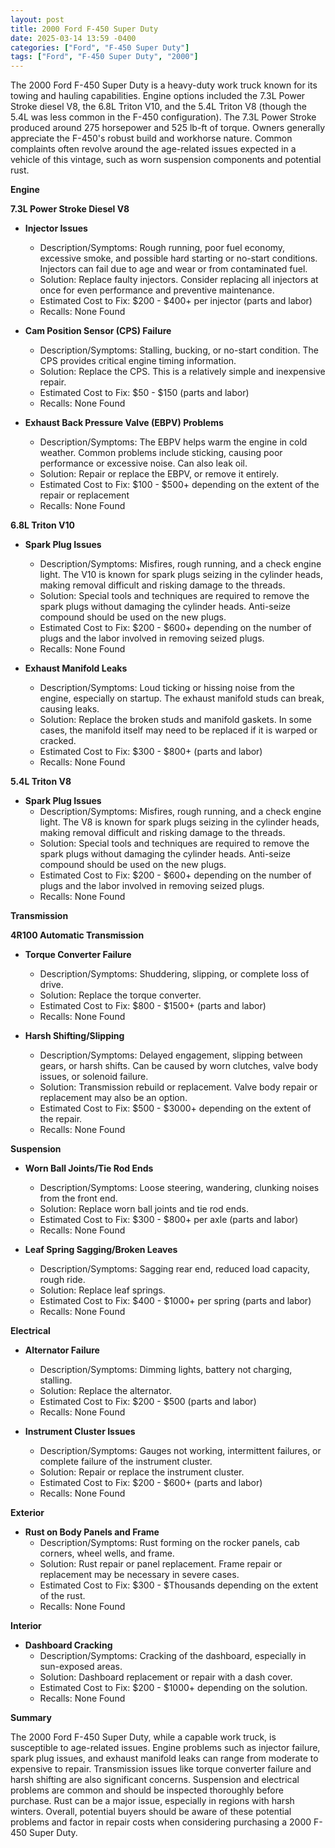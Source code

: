 ```yaml
---
layout: post
title: 2000 Ford F-450 Super Duty
date: 2025-03-14 13:59 -0400
categories: ["Ford", "F-450 Super Duty"]
tags: ["Ford", "F-450 Super Duty", "2000"]
---
```

The 2000 Ford F-450 Super Duty is a heavy-duty work truck known for its towing and hauling capabilities. Engine options included the 7.3L Power Stroke diesel V8, the 6.8L Triton V10, and the 5.4L Triton V8 (though the 5.4L was less common in the F-450 configuration). The 7.3L Power Stroke produced around 275 horsepower and 525 lb-ft of torque. Owners generally appreciate the F-450's robust build and workhorse nature. Common complaints often revolve around the age-related issues expected in a vehicle of this vintage, such as worn suspension components and potential rust.

**Engine**

**7.3L Power Stroke Diesel V8**

*   **Injector Issues**
    *   Description/Symptoms: Rough running, poor fuel economy, excessive smoke, and possible hard starting or no-start conditions. Injectors can fail due to age and wear or from contaminated fuel.
    *   Solution: Replace faulty injectors. Consider replacing all injectors at once for even performance and preventive maintenance.
    *   Estimated Cost to Fix: $200 - $400+ per injector (parts and labor)
    *   Recalls: None Found

*   **Cam Position Sensor (CPS) Failure**
    *   Description/Symptoms: Stalling, bucking, or no-start condition. The CPS provides critical engine timing information.
    *   Solution: Replace the CPS. This is a relatively simple and inexpensive repair.
    *   Estimated Cost to Fix: $50 - $150 (parts and labor)
    *   Recalls: None Found

*   **Exhaust Back Pressure Valve (EBPV) Problems**
    *   Description/Symptoms: The EBPV helps warm the engine in cold weather. Common problems include sticking, causing poor performance or excessive noise. Can also leak oil.
    *   Solution: Repair or replace the EBPV, or remove it entirely.
    *   Estimated Cost to Fix: $100 - $500+ depending on the extent of the repair or replacement
    *   Recalls: None Found

**6.8L Triton V10**

*   **Spark Plug Issues**
    *   Description/Symptoms: Misfires, rough running, and a check engine light. The V10 is known for spark plugs seizing in the cylinder heads, making removal difficult and risking damage to the threads.
    *   Solution: Special tools and techniques are required to remove the spark plugs without damaging the cylinder heads. Anti-seize compound should be used on the new plugs.
    *   Estimated Cost to Fix: $200 - $600+ depending on the number of plugs and the labor involved in removing seized plugs.
    *   Recalls: None Found

*   **Exhaust Manifold Leaks**
    *   Description/Symptoms: Loud ticking or hissing noise from the engine, especially on startup. The exhaust manifold studs can break, causing leaks.
    *   Solution: Replace the broken studs and manifold gaskets. In some cases, the manifold itself may need to be replaced if it is warped or cracked.
    *   Estimated Cost to Fix: $300 - $800+ (parts and labor)
    *   Recalls: None Found

**5.4L Triton V8**

*   **Spark Plug Issues**
    *   Description/Symptoms: Misfires, rough running, and a check engine light. The V8 is known for spark plugs seizing in the cylinder heads, making removal difficult and risking damage to the threads.
    *   Solution: Special tools and techniques are required to remove the spark plugs without damaging the cylinder heads. Anti-seize compound should be used on the new plugs.
    *   Estimated Cost to Fix: $200 - $600+ depending on the number of plugs and the labor involved in removing seized plugs.
    *   Recalls: None Found

**Transmission**

**4R100 Automatic Transmission**

*   **Torque Converter Failure**
    *   Description/Symptoms: Shuddering, slipping, or complete loss of drive.
    *   Solution: Replace the torque converter.
    *   Estimated Cost to Fix: $800 - $1500+ (parts and labor)
    *   Recalls: None Found

*   **Harsh Shifting/Slipping**
    *   Description/Symptoms: Delayed engagement, slipping between gears, or harsh shifts. Can be caused by worn clutches, valve body issues, or solenoid failure.
    *   Solution: Transmission rebuild or replacement. Valve body repair or replacement may also be an option.
    *   Estimated Cost to Fix: $500 - $3000+ depending on the extent of the repair.
    *   Recalls: None Found

**Suspension**

*   **Worn Ball Joints/Tie Rod Ends**
    *   Description/Symptoms: Loose steering, wandering, clunking noises from the front end.
    *   Solution: Replace worn ball joints and tie rod ends.
    *   Estimated Cost to Fix: $300 - $800+ per axle (parts and labor)
    *   Recalls: None Found

*   **Leaf Spring Sagging/Broken Leaves**
    *   Description/Symptoms: Sagging rear end, reduced load capacity, rough ride.
    *   Solution: Replace leaf springs.
    *   Estimated Cost to Fix: $400 - $1000+ per spring (parts and labor)
    *   Recalls: None Found

**Electrical**

*   **Alternator Failure**
    *   Description/Symptoms: Dimming lights, battery not charging, stalling.
    *   Solution: Replace the alternator.
    *   Estimated Cost to Fix: $200 - $500 (parts and labor)
    *   Recalls: None Found

*   **Instrument Cluster Issues**
    *   Description/Symptoms: Gauges not working, intermittent failures, or complete failure of the instrument cluster.
    *   Solution: Repair or replace the instrument cluster.
    *   Estimated Cost to Fix: $200 - $600+ (parts and labor)
    *   Recalls: None Found

**Exterior**

*   **Rust on Body Panels and Frame**
    *   Description/Symptoms: Rust forming on the rocker panels, cab corners, wheel wells, and frame.
    *   Solution: Rust repair or panel replacement. Frame repair or replacement may be necessary in severe cases.
    *   Estimated Cost to Fix: $300 - $Thousands depending on the extent of the rust.
    *   Recalls: None Found

**Interior**

*   **Dashboard Cracking**
    *   Description/Symptoms: Cracking of the dashboard, especially in sun-exposed areas.
    *   Solution: Dashboard replacement or repair with a dash cover.
    *   Estimated Cost to Fix: $200 - $1000+ depending on the solution.
    *   Recalls: None Found

**Summary**

The 2000 Ford F-450 Super Duty, while a capable work truck, is susceptible to age-related issues. Engine problems such as injector failure, spark plug issues, and exhaust manifold leaks can range from moderate to expensive to repair. Transmission issues like torque converter failure and harsh shifting are also significant concerns. Suspension and electrical problems are common and should be inspected thoroughly before purchase. Rust can be a major issue, especially in regions with harsh winters. Overall, potential buyers should be aware of these potential problems and factor in repair costs when considering purchasing a 2000 F-450 Super Duty.

